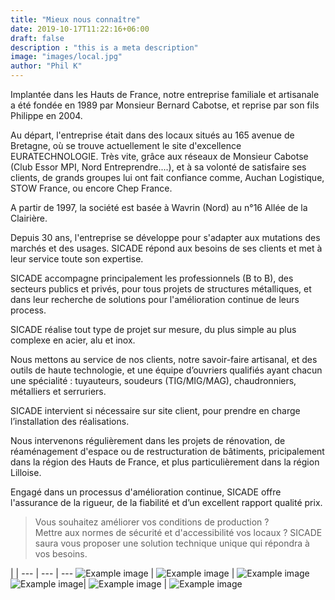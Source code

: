 ```yaml
---
title: "Mieux nous connaître"
date: 2019-10-17T11:22:16+06:00
draft: false
description : "this is a meta description"
image: "images/local.jpg"
author: "Phil K"
---
```


Implantée dans les Hauts de France, notre entreprise familiale et artisanale a été fondée en 1989 par Monsieur Bernard Cabotse, et reprise par son fils Philippe en 2004.

Au départ, l'entreprise était dans des locaux situés au 165 avenue de Bretagne, où se trouve actuellement le site d'excellence EURATECHNOLOGIE.
Très vite, grâce aux réseaux de Monsieur Cabotse (Club Essor MPI, Nord Entreprendre....), et à sa volonté de satisfaire ses clients, de grands groupes lui ont fait confiance comme, Auchan Logistique, STOW France, ou encore Chep France.   

A partir de 1997, la société est basée à Wavrin (Nord) au n°16 Allée de la Clairière.

Depuis 30 ans, l'entreprise se développe pour s'adapter aux mutations des marchés et des usages.
SICADE répond aux besoins de ses clients et met à leur service toute son expertise. 

SICADE accompagne principalement les professionnels (B to B), des secteurs publics et privés, pour tous projets de structures métalliques, et dans leur recherche de solutions pour l'amélioration continue de leurs process. 

SICADE réalise tout type de projet sur mesure, du plus simple au plus complexe en acier, alu et inox. 

Nous mettons au service de nos clients, notre savoir-faire artisanal, et des outils de haute technologie, et une équipe  d’ouvriers qualifiés ayant chacun une spécialité : tuyauteurs, soudeurs (TIG/MIG/MAG), chaudronniers, métalliers et serruriers.

SICADE intervient si nécessaire sur site client, pour prendre en charge l’installation des réalisations.

Nous intervenons régulièrement dans les projets de rénovation, de réaménagement d'espace ou de restructuration de bâtiments, pricipalement dans la région des Hauts de France, et plus particulièrement dans la région Lilloise.

Engagé dans un processus d'amélioration continue, SICADE offre l'assurance de la rigueur, de la fiabilité et d’un excellent rapport qualité prix.


>Vous souhaitez améliorer vos conditions de production ?       
>Mettre aux normes de sécurité et d'accessibilité vos locaux ? 
>SICADE saura vous proposer une solution technique unique qui répondra à vos besoins. 

                                                                                                                                                      
                             
                                         

 | | 
--- | --- | ---
![Example image](/images/perceuse.png) | ![Example image](/images/soudeur2.jpg) | ![Example image](/images/meuleuse.jpg) 
 ![Example image](/images/atelier.png)| ![Example image](/images/rolls.jpg) | ![Example image](/images/atelier2.png)